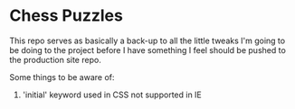 # Chess Puzzles

This repo serves as basically a back-up to all the little tweaks I'm going to be doing to the project before I have something I feel should be pushed to the production site repo.

Some things to be aware of: <br />
1) 'initial' keyword used in CSS not supported in IE<br />
